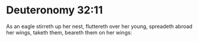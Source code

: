 # Deuteronomy 32:11

As an eagle stirreth up her nest, fluttereth over her young, spreadeth abroad her wings, taketh them, beareth them on her wings: